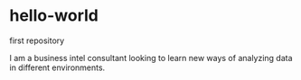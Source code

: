 # hello-world
first repository

I am a business intel consultant looking to learn new ways of analyzing data in different environments.

